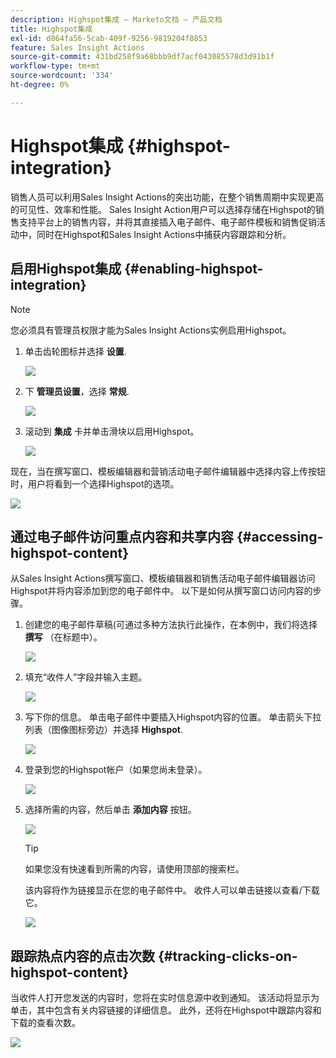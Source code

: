 ```yaml
---
description: Highspot集成 — Marketo文档 — 产品文档
title: Highspot集成
exl-id: d864fa56-5cab-409f-9256-9819204f8853
feature: Sales Insight Actions
source-git-commit: 431bd258f9a68bbb9df7acf043085578d3d91b1f
workflow-type: tm+mt
source-wordcount: '334'
ht-degree: 0%

---
```


# Highspot集成 {#highspot-integration}

销售人员可以利用Sales Insight Actions的突出功能，在整个销售周期中实现更高的可见性、效率和性能。 Sales Insight Action用户可以选择存储在Highspot的销售支持平台上的销售内容，并将其直接插入电子邮件、电子邮件模板和销售促销活动中，同时在Highspot和Sales Insight Actions中捕获内容跟踪和分析。

## 启用Highspot集成 {#enabling-highspot-integration}

>[!NOTE]
>
>您必须具有管理员权限才能为Sales Insight Actions实例启用Highspot。

1. 单击齿轮图标并选择 **设置**.

   ![](assets/highspot-integration-1.png)

1. 下 **管理员设置**，选择 **常规**.

   ![](assets/highspot-integration-2.png)

1. 滚动到 **集成** 卡并单击滑块以启用Highspot。

   ![](assets/highspot-integration-3.png)

现在，当在撰写窗口、模板编辑器和营销活动电子邮件编辑器中选择内容上传按钮时，用户将看到一个选择Highspot的选项。

![](assets/highspot-integration-4.png)

## 通过电子邮件访问重点内容和共享内容 {#accessing-highspot-content}

从Sales Insight Actions撰写窗口、模板编辑器和销售活动电子邮件编辑器访问Highspot并将内容添加到您的电子邮件中。 以下是如何从撰写窗口访问内容的步骤。

1. 创建您的电子邮件草稿(可通过多种方法执行此操作，在本例中，我们将选择 **撰写** （在标题中）。

   ![](assets/highspot-integration-5.png)

1. 填充“收件人”字段并输入主题。

   ![](assets/highspot-integration-6.png)

1. 写下你的信息。 单击电子邮件中要插入Highspot内容的位置。 单击箭头下拉列表（图像图标旁边）并选择 **Highspot**.

   ![](assets/highspot-integration-7.png)

1. 登录到您的Highspot帐户（如果您尚未登录）。

   ![](assets/highspot-integration-8.png)

1. 选择所需的内容，然后单击 **添加内容** 按钮。

   ![](assets/highspot-integration-9.png)

   >[!TIP]
   >
   >如果您没有快速看到所需的内容，请使用顶部的搜索栏。

   该内容将作为链接显示在您的电子邮件中。 收件人可以单击链接以查看/下载它。

   ![](assets/highspot-integration-10.png)

## 跟踪热点内容的点击次数 {#tracking-clicks-on-highspot-content}

当收件人打开您发送的内容时，您将在实时信息源中收到通知。 该活动将显示为单击，其中包含有关内容链接的详细信息。 此外，还将在Highspot中跟踪内容和下载的查看次数。

![](assets/highspot-integration-11.png)
